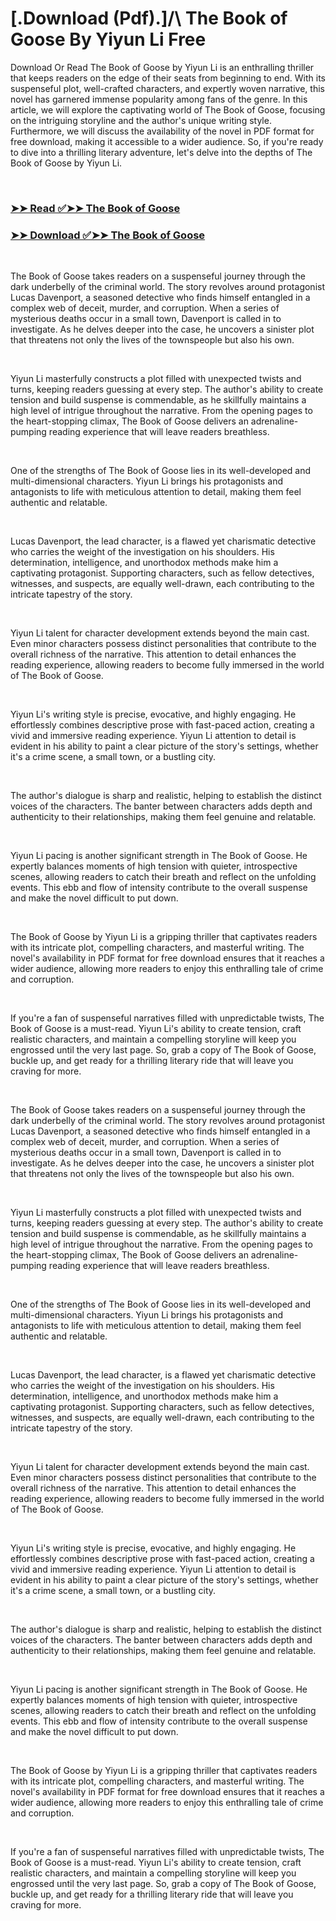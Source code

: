 # [.Download (Pdf).]/\ The Book of Goose By Yiyun Li Free

<p>Download Or Read The Book of Goose by Yiyun Li is an enthralling thriller that keeps readers on the edge of their seats from beginning to end. With its suspenseful plot, well-crafted characters, and expertly woven narrative, this novel has garnered immense popularity among fans of the genre. In this article, we will explore the captivating world of The Book of Goose, focusing on the intriguing storyline and the author's unique writing style. Furthermore, we will discuss the availability of the novel in PDF format for free download, making it accessible to a wider audience. So, if you're ready to dive into a thrilling literary adventure, let's delve into the depths of The Book of Goose by Yiyun Li.</p>
<p>&nbsp;</p>

### [➤➤ Read ✅➤➤ The Book of Goose](https://thehelpfulbooks.blogspot.com/id/59808607)

### [➤➤ Download ✅➤➤ The Book of Goose](https://thehelpfulbooks.blogspot.com/id/59808607)

<p>&nbsp;</p>
<p>The Book of Goose takes readers on a suspenseful journey through the dark underbelly of the criminal world. The story revolves around protagonist Lucas Davenport, a seasoned detective who finds himself entangled in a complex web of deceit, murder, and corruption. When a series of mysterious deaths occur in a small town, Davenport is called in to investigate. As he delves deeper into the case, he uncovers a sinister plot that threatens not only the lives of the townspeople but also his own.</p>
<p>&nbsp;</p>
<p>Yiyun Li masterfully constructs a plot filled with unexpected twists and turns, keeping readers guessing at every step. The author's ability to create tension and build suspense is commendable, as he skillfully maintains a high level of intrigue throughout the narrative. From the opening pages to the heart-stopping climax, The Book of Goose delivers an adrenaline-pumping reading experience that will leave readers breathless.</p>
<p>&nbsp;</p>
<p>One of the strengths of The Book of Goose lies in its well-developed and multi-dimensional characters. Yiyun Li brings his protagonists and antagonists to life with meticulous attention to detail, making them feel authentic and relatable.</p>
<p>&nbsp;</p>
<p>Lucas Davenport, the lead character, is a flawed yet charismatic detective who carries the weight of the investigation on his shoulders. His determination, intelligence, and unorthodox methods make him a captivating protagonist. Supporting characters, such as fellow detectives, witnesses, and suspects, are equally well-drawn, each contributing to the intricate tapestry of the story.</p>
<p>&nbsp;</p>
<p>Yiyun Li talent for character development extends beyond the main cast. Even minor characters possess distinct personalities that contribute to the overall richness of the narrative. This attention to detail enhances the reading experience, allowing readers to become fully immersed in the world of The Book of Goose.</p>
<p>&nbsp;</p>
<p>Yiyun Li's writing style is precise, evocative, and highly engaging. He effortlessly combines descriptive prose with fast-paced action, creating a vivid and immersive reading experience. Yiyun Li attention to detail is evident in his ability to paint a clear picture of the story's settings, whether it's a crime scene, a small town, or a bustling city.</p>
<p>&nbsp;</p>
<p>The author's dialogue is sharp and realistic, helping to establish the distinct voices of the characters. The banter between characters adds depth and authenticity to their relationships, making them feel genuine and relatable.</p>
<p>&nbsp;</p>
<p>Yiyun Li pacing is another significant strength in The Book of Goose. He expertly balances moments of high tension with quieter, introspective scenes, allowing readers to catch their breath and reflect on the unfolding events. This ebb and flow of intensity contribute to the overall suspense and make the novel difficult to put down.</p>
<p>&nbsp;</p>
<p>The Book of Goose by Yiyun Li is a gripping thriller that captivates readers with its intricate plot, compelling characters, and masterful writing. The novel's availability in PDF format for free download ensures that it reaches a wider audience, allowing more readers to enjoy this enthralling tale of crime and corruption.</p>
<p>&nbsp;</p>
<p>If you're a fan of suspenseful narratives filled with unpredictable twists, The Book of Goose is a must-read. Yiyun Li's ability to create tension, craft realistic characters, and maintain a compelling storyline will keep you engrossed until the very last page. So, grab a copy of The Book of Goose, buckle up, and get ready for a thrilling literary ride that will leave you craving for more.</p>
<p>&nbsp;</p>
<p>The Book of Goose takes readers on a suspenseful journey through the dark underbelly of the criminal world. The story revolves around protagonist Lucas Davenport, a seasoned detective who finds himself entangled in a complex web of deceit, murder, and corruption. When a series of mysterious deaths occur in a small town, Davenport is called in to investigate. As he delves deeper into the case, he uncovers a sinister plot that threatens not only the lives of the townspeople but also his own.</p>
<p>&nbsp;</p>
<p>Yiyun Li masterfully constructs a plot filled with unexpected twists and turns, keeping readers guessing at every step. The author's ability to create tension and build suspense is commendable, as he skillfully maintains a high level of intrigue throughout the narrative. From the opening pages to the heart-stopping climax, The Book of Goose delivers an adrenaline-pumping reading experience that will leave readers breathless.</p>
<p>&nbsp;</p>
<p>One of the strengths of The Book of Goose lies in its well-developed and multi-dimensional characters. Yiyun Li brings his protagonists and antagonists to life with meticulous attention to detail, making them feel authentic and relatable.</p>
<p>&nbsp;</p>
<p>Lucas Davenport, the lead character, is a flawed yet charismatic detective who carries the weight of the investigation on his shoulders. His determination, intelligence, and unorthodox methods make him a captivating protagonist. Supporting characters, such as fellow detectives, witnesses, and suspects, are equally well-drawn, each contributing to the intricate tapestry of the story.</p>
<p>&nbsp;</p>
<p>Yiyun Li talent for character development extends beyond the main cast. Even minor characters possess distinct personalities that contribute to the overall richness of the narrative. This attention to detail enhances the reading experience, allowing readers to become fully immersed in the world of The Book of Goose.</p>
<p>&nbsp;</p>
<p>Yiyun Li's writing style is precise, evocative, and highly engaging. He effortlessly combines descriptive prose with fast-paced action, creating a vivid and immersive reading experience. Yiyun Li attention to detail is evident in his ability to paint a clear picture of the story's settings, whether it's a crime scene, a small town, or a bustling city.</p>
<p>&nbsp;</p>
<p>The author's dialogue is sharp and realistic, helping to establish the distinct voices of the characters. The banter between characters adds depth and authenticity to their relationships, making them feel genuine and relatable.</p>
<p>&nbsp;</p>
<p>Yiyun Li pacing is another significant strength in The Book of Goose. He expertly balances moments of high tension with quieter, introspective scenes, allowing readers to catch their breath and reflect on the unfolding events. This ebb and flow of intensity contribute to the overall suspense and make the novel difficult to put down.</p>
<p>&nbsp;</p>
<p>The Book of Goose by Yiyun Li is a gripping thriller that captivates readers with its intricate plot, compelling characters, and masterful writing. The novel's availability in PDF format for free download ensures that it reaches a wider audience, allowing more readers to enjoy this enthralling tale of crime and corruption.</p>
<p>&nbsp;</p>
<p>If you're a fan of suspenseful narratives filled with unpredictable twists, The Book of Goose is a must-read. Yiyun Li's ability to create tension, craft realistic characters, and maintain a compelling storyline will keep you engrossed until the very last page. So, grab a copy of The Book of Goose, buckle up, and get ready for a thrilling literary ride that will leave you craving for more.</p>
<p>&nbsp;</p>
